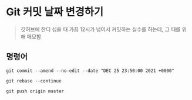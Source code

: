 # Git 커밋 날짜 변경하기

> 깃허브에 잔디 심을 때 가끔 12시가 넘어서 커밋하는 실수를 하는데, 그 때를 위해 메모함

## 명령어

```git commit --amend --no-edit --date "DEC 25 23:50:00 2021 +0000"```

```git rebase --continue```

```git push origin master```
